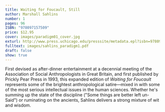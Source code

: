```yaml
---
title: Waiting for Foucault, Still
author: Marshall Sahlins
number: 1
pages: 96
ISBN: "978097157509"
price: $12.95
cover: images/paradigm01_cover.jpg
exturl: http://www.press.uchicago.edu/presssite/metadata.epl?isbn=9780971757509
fulltext: images/sahlins_paradigm1.pdf
draft: false
show: true
---
```

First devised as after-dinner entertainment at a decennial meeting of the Association of Social Anthropologists in Great Britain, and first published by Prickly Pear Press in 1993, this expanded edition of *Waiting for Foucault* represents some of the brightest anthropological satire—mixed in with some of the most serious intellectual issues in the human sciences. Whether he's summing up the state of the discipline ("Some things are better left un-Said") or ruminating on the ancients, Sahlins delivers a strong mixture of wit and wisdom.
